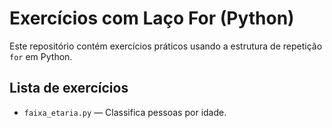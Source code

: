 # Exercícios com Laço For (Python)

Este repositório contém exercícios práticos usando a estrutura de repetição `for` em Python.

## Lista de exercícios

- `faixa_etaria.py` — Classifica pessoas por idade.


